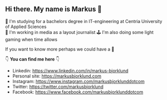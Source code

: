 ## Hi there. My name is Markus 👋 

:school: I'm studying for a bachelors degree in IT-engineering at Centria University of Applied Sciences  
:wrench: I'm working in media as a layout journalist
:joystick: I'm also doing some light gaming when time allows

If you want to know more perhaps we could have a :speech_balloon:
 
:point_down: **You can find me here** :point_down:

* Linkedin: https://www.linkedin.com/in/markus-bjorklund
* Personal site: https://markusbjorklund.com
* Instagram: https://www.instagram.com/markusbjorklunddotcom
* Twitter: https://twitter.com/markusbjorklund
* Facebook: https://www.facebook.com/markusbjorklunddotcom

<!--
**markusbjorklund/markusbjorklund** is a ✨ _special_ ✨ repository because its `README.md` (this file) appears on your GitHub profile.

Here are some ideas to get you started:

- 🔭 I’m currently working on ...
- 🌱 I’m currently learning ...
- 👯 I’m looking to collaborate on ...
- 🤔 I’m looking for help with ...
- 💬 Ask me about ...
- 📫 How to reach me: ...
- 😄 Pronouns: ...
- ⚡ Fun fact: ...
-->
